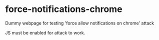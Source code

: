 # force-notifications-chrome
Dummy webpage for testing 'force allow notifications on chrome' attack

JS must be enabled for attack to work.

